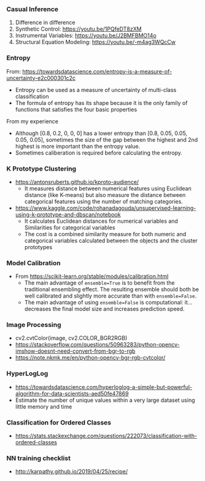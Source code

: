 ### Casual Inference

1. Difference in difference
2. Synthetic Control: https://youtu.be/1PQfeDT8zXM
3. Instrumental Variables: https://youtu.be/J2BMFBMO14o
4. Structural Equation Modeling: https://youtu.be/-m4ag3WQcCw

### Entropy

From: https://towardsdatascience.com/entropy-is-a-measure-of-uncertainty-e2c000301c2c

- Entropy can be used as a measure of uncertainty of multi-class classification
- The formula of entropy has its shape because it is the only family of functions that satisfies the four basic properties

From my experience

- Although [0.8, 0.2, 0, 0, 0] has a lower entropy than [0.8, 0.05, 0.05, 0.05, 0.05], sometimes the size of the gap between the highest and 2nd highest is more important than the entropy value.
- Sometimes caliberation is required before calculating the entropy.

### K Prototype Clustering

- https://antonsruberts.github.io/kproto-audience/
    - It measures distance between numerical features using Euclidean distance (like K-means) but also measure the distance between categorical features using the number of matching categories.
- https://www.kaggle.com/code/rohanadagouda/unsupervised-learning-using-k-prototype-and-dbscan/notebook
    - It calculates Euclidean distances for numerical variables and Similarities for categorical variables
    - The cost is a combined similarity measure for both numeric and categorical variables calculated between the objects and the cluster prototypes

### Model Calibration

- From https://scikit-learn.org/stable/modules/calibration.html
    - The main advantage of `ensemble=True` is to benefit from the traditional ensembling effect. The resulting ensemble should both be well calibrated and slightly more accurate than with `ensemble=False`. 
    - The main advantage of using `ensemble=False` is computational: it... decreases the final model size and increases prediction speed.

### Image Processing

- cv2.cvtColor(image, cv2.COLOR_BGR2RGB)
- https://stackoverflow.com/questions/50963283/python-opencv-imshow-doesnt-need-convert-from-bgr-to-rgb
- https://note.nkmk.me/en/python-opencv-bgr-rgb-cvtcolor/

### HyperLogLog

- https://towardsdatascience.com/hyperloglog-a-simple-but-powerful-algorithm-for-data-scientists-aed50fe47869
- Estimate the number of unique values within a very large dataset using little memory and time

### Classification for Ordered Classes

- https://stats.stackexchange.com/questions/222073/classification-with-ordered-classes

### NN training checklist

- http://karpathy.github.io/2019/04/25/recipe/
